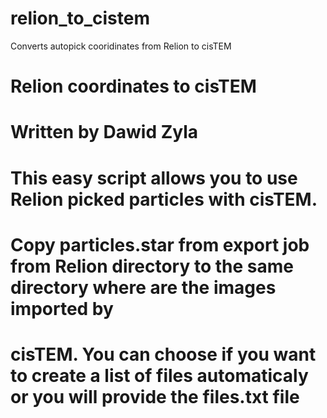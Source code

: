 # relion_to_cistem
Converts autopick cooridinates from Relion to cisTEM

# Relion coordinates to cisTEM
# Written by Dawid Zyla
#
# This easy script allows you to use Relion picked particles with cisTEM.
# Copy particles.star from export job from Relion directory to the same directory where are the images imported by
# cisTEM. You can choose if you want to create a list of files automaticaly or you will provide the files.txt file
#
